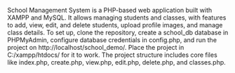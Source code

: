 School Management System is a PHP-based web application built with XAMPP and MySQL. It allows managing students and classes, with features to add, view, edit, and delete students, upload profile images, and manage class details. To set up, clone the repository, create a school_db database in PHPMyAdmin, configure database credentials in config.php, and run the project on http://localhost/school_demo/. Place the project in C:/xampp/htdocs/ for it to work. The project structure includes core files like index.php, create.php, view.php, edit.php, delete.php, and classes.php.
